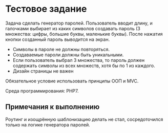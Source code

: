 # Тестовое задание

Задача сделать генератор паролей. 
Пользователь вводит длину, и галочками выбирает из каких символов создавать пароль (3 множества: цифры, большие буквы, маленькие буквы). 
После нажатия кнопки созданный пароль выводится на экран.

* Символы в пароле не должны повторяться.
* Создаваемые пароли должны быть уникальными.
* Если пользователь выбрал 3 множества, то пароль должен содержать символы из всех множеств, хотя бы по 1 из каждого.
* Дизайн страницы не важен

Обязательное условие использовать принципы ООП и MVC.

Среда программирования: PHP7.

## Примечания к выполнению
Роутинг и изощрённую шаблонизацию делать не стал, сосредоточился только на логике генератора паролей.